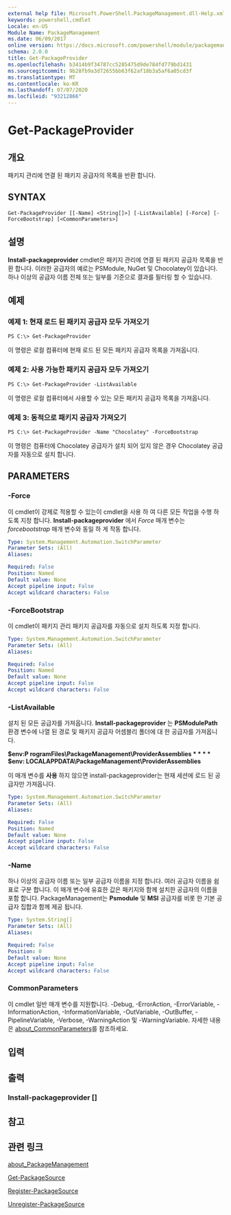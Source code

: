 ```yaml
---
external help file: Microsoft.PowerShell.PackageManagement.dll-Help.xml
keywords: powershell,cmdlet
Locale: en-US
Module Name: PackageManagement
ms.date: 06/09/2017
online version: https://docs.microsoft.com/powershell/module/packagemanagement/get-packageprovider?view=powershell-7.1&WT.mc_id=ps-gethelp
schema: 2.0.0
title: Get-PackageProvider
ms.openlocfilehash: b3414b9f34787cc5285475d9de784fd779bd1431
ms.sourcegitcommit: 9b28fb9a3d72655bb63f62af18b3a5af6a05cd3f
ms.translationtype: MT
ms.contentlocale: ko-KR
ms.lasthandoff: 07/07/2020
ms.locfileid: "93212866"
---
```

# Get-PackageProvider

## 개요
패키지 관리에 연결 된 패키지 공급자의 목록을 반환 합니다.

## SYNTAX

```
Get-PackageProvider [[-Name] <String[]>] [-ListAvailable] [-Force] [-ForceBootstrap] [<CommonParameters>]
```

## 설명

**Install-packageprovider** cmdlet은 패키지 관리에 연결 된 패키지 공급자 목록을 반환 합니다.
이러한 공급자의 예로는 PSModule, NuGet 및 Chocolatey이 있습니다.
하나 이상의 공급자 이름 전체 또는 일부를 기준으로 결과를 필터링 할 수 있습니다.

## 예제

### 예제 1: 현재 로드 된 패키지 공급자 모두 가져오기

```
PS C:\> Get-PackageProvider
```

이 명령은 로컬 컴퓨터에 현재 로드 된 모든 패키지 공급자 목록을 가져옵니다.

### 예제 2: 사용 가능한 패키지 공급자 모두 가져오기

```
PS C:\> Get-PackageProvider -ListAvailable
```

이 명령은 로컬 컴퓨터에서 사용할 수 있는 모든 패키지 공급자 목록을 가져옵니다.

### 예제 3: 동적으로 패키지 공급자 가져오기

```
PS C:\> Get-PackageProvider -Name "Chocolatey" -ForceBootstrap
```

이 명령은 컴퓨터에 Chocolatey 공급자가 설치 되어 있지 않은 경우 Chocolatey 공급자를 자동으로 설치 합니다.

## PARAMETERS

### -Force

이 cmdlet이 강제로 적용할 수 있는이 cmdlet을 사용 하 여 다른 모든 작업을 수행 하도록 지정 합니다.
**Install-packageprovider** 에서 *Force* 매개 변수는 *forcebootstrap* 매개 변수와 동일 하 게 작동 합니다.

```yaml
Type: System.Management.Automation.SwitchParameter
Parameter Sets: (All)
Aliases:

Required: False
Position: Named
Default value: None
Accept pipeline input: False
Accept wildcard characters: False
```

### -ForceBootstrap

이 cmdlet이 패키지 관리 패키지 공급자를 자동으로 설치 하도록 지정 합니다.

```yaml
Type: System.Management.Automation.SwitchParameter
Parameter Sets: (All)
Aliases:

Required: False
Position: Named
Default value: None
Accept pipeline input: False
Accept wildcard characters: False
```

### -ListAvailable

설치 된 모든 공급자를 가져옵니다.
**Install-packageprovider** 는 **PSModulePath** 환경 변수에 나열 된 경로 및 패키지 공급자 어셈블리 폴더에 대 한 공급자를 가져옵니다.

**$env:P rogramFiles\PackageManagement\ProviderAssemblies * * * * $env: LOCALAPPDATA\PackageManagement\ProviderAssemblies**

이 매개 변수를 **사용** 하지 않으면 install-packageprovider는 현재 세션에 로드 된 공급자만 가져옵니다.

```yaml
Type: System.Management.Automation.SwitchParameter
Parameter Sets: (All)
Aliases:

Required: False
Position: Named
Default value: None
Accept pipeline input: False
Accept wildcard characters: False
```

### -Name

하나 이상의 공급자 이름 또는 일부 공급자 이름을 지정 합니다.
여러 공급자 이름을 쉼표로 구분 합니다.
이 매개 변수에 유효한 값은 패키지와 함께 설치한 공급자의 이름을 포함 합니다. PackageManagement는 **Psmodule** 및 **MSI** 공급자를 비롯 한 기본 공급자 집합과 함께 제공 됩니다.

```yaml
Type: System.String[]
Parameter Sets: (All)
Aliases:

Required: False
Position: 0
Default value: None
Accept pipeline input: False
Accept wildcard characters: False
```

### CommonParameters

이 cmdlet 일반 매개 변수를 지원합니다. -Debug, -ErrorAction, -ErrorVariable, -InformationAction, -InformationVariable, -OutVariable, -OutBuffer, -PipelineVariable, -Verbose, -WarningAction 및 -WarningVariable. 자세한 내용은 [about_CommonParameters](https://go.microsoft.com/fwlink/?LinkID=113216)를 참조하세요.

## 입력

## 출력

### Install-packageprovider []

## 참고

## 관련 링크

[about_PackageManagement](../Microsoft.PowerShell.Core/About/about_PackageManagement.md)

[Get-PackageSource](Get-PackageSource.md)

[Register-PackageSource](Register-PackageSource.md)

[Unregister-PackageSource](Unregister-PackageSource.md)

